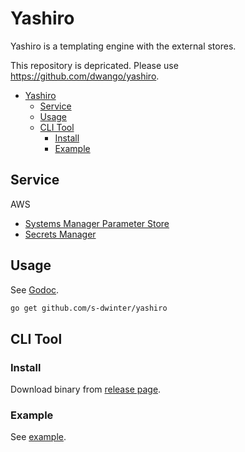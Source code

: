 # Yashiro

Yashiro is a templating engine with the external stores.

This repository is depricated. Please use <https://github.com/dwango/yashiro>.

* [Yashiro](#yashiro)
  * [Service](#service)
  * [Usage](#usage)
  * [CLI Tool](#cli-tool)
    * [Install](#install)
    * [Example](#example)

## Service

AWS

* [Systems Manager Parameter Store](https://docs.aws.amazon.com/systems-manager/)
* [Secrets Manager](https://docs.aws.amazon.com/secretsmanager/)

## Usage

See [Godoc](https://pkg.go.dev/github.com/s-dwinter/yashiro).

```sh
go get github.com/s-dwinter/yashiro
```

## CLI Tool

### Install

Download binary from [release page](https://github.com/s-dwinter/yashiro/releases).

### Example

See [example](./example/).
